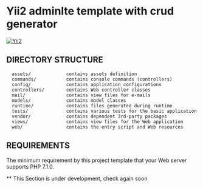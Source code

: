 Yii2 adminlte template with crud generator
============================

[![Yii2](https://img.shields.io/badge/Powered_by-Yii_Framework-green.svg?style=flat)](http://www.yiiframework.com/)

DIRECTORY STRUCTURE
-------------------

      assets/             contains assets definition
      commands/           contains console commands (controllers)
      config/             contains application configurations
      controllers/        contains Web controller classes
      mail/               contains view files for e-mails
      models/             contains model classes
      runtime/            contains files generated during runtime
      tests/              contains various tests for the basic application
      vendor/             contains dependent 3rd-party packages
      views/              contains view files for the Web application
      web/                contains the entry script and Web resources



REQUIREMENTS
------------

The minimum requirement by this project template that your Web server supports PHP 7.1.0.


** This Section is under development, check again soon
